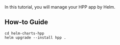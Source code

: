 In this tutorial, you will manage your HPP app by Helm.

## How-to Guide

```shell
cd helm-charts-hpp
helm upgrade --install hpp .
```
